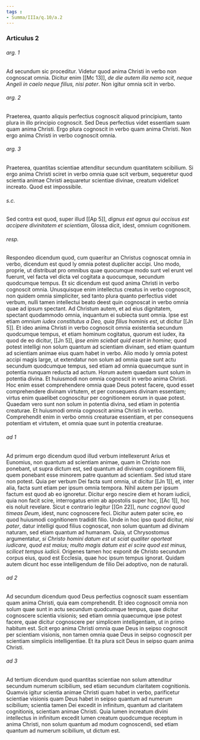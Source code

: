 ```yaml
---
tags : 
- Summa/IIIa/q.10/a.2
---
```


### Articulus 2

###### arg. 1
Ad secundum sic proceditur. Videtur quod anima Christi in verbo non cognoscat omnia. Dicitur enim [[Mc 13]], *de die autem illa nemo scit, neque Angeli in caelo neque filius, nisi pater*. Non igitur omnia scit in verbo.

###### arg. 2
Praeterea, quanto aliquis perfectius cognoscit aliquod principium, tanto plura in illo principio cognoscit. Sed Deus perfectius videt essentiam suam quam anima Christi. Ergo plura cognoscit in verbo quam anima Christi. Non ergo anima Christi in verbo cognoscit omnia.

###### arg. 3
Praeterea, quantitas scientiae attenditur secundum quantitatem scibilium. Si ergo anima Christi sciret in verbo omnia quae scit verbum, sequeretur quod scientia animae Christi aequaretur scientiae divinae, creatum videlicet increato. Quod est impossibile.

###### s.c.
Sed contra est quod, super illud [[Ap 5]], *dignus est agnus qui occisus est accipere divinitatem et scientiam*, Glossa dicit, idest, omnium cognitionem.

###### resp.
Respondeo dicendum quod, cum quaeritur an Christus cognoscat omnia in verbo, dicendum est quod ly omnia potest dupliciter accipi. Uno modo, proprie, ut distribuat pro omnibus quae quocumque modo sunt vel erunt vel fuerunt, vel facta vel dicta vel cogitata a quocumque, secundum quodcumque tempus. Et sic dicendum est quod anima Christi in verbo cognoscit omnia. Unusquisque enim intellectus creatus in verbo cognoscit, non quidem omnia simpliciter, sed tanto plura quanto perfectius videt verbum, nulli tamen intellectui beato deest quin cognoscat in verbo omnia quae ad ipsum spectant. Ad Christum autem, et ad eius dignitatem, spectant quodammodo omnia, inquantum ei subiecta sunt omnia. Ipse est etiam *omnium iudex constitutus a Deo, quia filius hominis est*, ut dicitur [[Jn 5]]. Et ideo anima Christi in verbo cognoscit omnia existentia secundum quodcumque tempus, et etiam hominum cogitatus, quorum est iudex, ita quod de eo dicitur, [[Jn 5]], *ipse enim sciebat quid esset in homine*; quod potest intelligi non solum quantum ad scientiam divinam, sed etiam quantum ad scientiam animae eius quam habet in verbo. Alio modo ly omnia potest accipi magis large, ut extendatur non solum ad omnia quae sunt actu secundum quodcumque tempus, sed etiam ad omnia quaecumque sunt in potentia nunquam reducta ad actum. Horum autem quaedam sunt solum in potentia divina. Et huiusmodi non omnia cognoscit in verbo anima Christi. Hoc enim esset comprehendere omnia quae Deus potest facere, quod esset comprehendere divinam virtutem, et per consequens divinam essentiam; virtus enim quaelibet cognoscitur per cognitionem eorum in quae potest. Quaedam vero sunt non solum in potentia divina, sed etiam in potentia creaturae. Et huiusmodi omnia cognoscit anima Christi in verbo. Comprehendit enim in verbo omnis creaturae essentiam, et per consequens potentiam et virtutem, et omnia quae sunt in potentia creaturae.

###### ad 1
Ad primum ergo dicendum quod illud verbum intellexerunt Arius et Eunomius, non quantum ad scientiam animae, quam in Christo non ponebant, ut supra dictum est, sed quantum ad divinam cognitionem filii, quem ponebant esse minorem patre quantum ad scientiam. Sed istud stare non potest. Quia per verbum Dei facta sunt omnia, ut dicitur [[Jn 1]], et, inter alia, facta sunt etiam per ipsum omnia tempora. Nihil autem per ipsum factum est quod ab eo ignoretur. Dicitur ergo nescire diem et horam iudicii, quia non facit scire, interrogatus enim ab apostolis super hoc, [[Ac 1]], hoc eis noluit revelare. Sicut e contrario legitur [[Gn 22]], *nunc cognovi quod timeas Deum*, idest, nunc cognoscere feci. Dicitur autem pater scire, eo quod huiusmodi cognitionem tradidit filio. Unde in hoc ipso quod dicitur, *nisi pater*, datur intelligi quod filius cognoscat, non solum quantum ad divinam naturam, sed etiam quantum ad humanam. Quia, ut Chrysostomus argumentatur, *si Christo homini datum est ut sciat qualiter oporteat iudicare, quod est maius; multo magis datum est ei scire quod est minus, scilicet tempus iudicii*. Origenes tamen hoc exponit de Christo secundum corpus eius, quod est Ecclesia, quae hoc ipsum tempus ignorat. Quidam autem dicunt hoc esse intelligendum de filio Dei adoptivo, non de naturali.

###### ad 2
Ad secundum dicendum quod Deus perfectius cognoscit suam essentiam quam anima Christi, quia eam comprehendit. Et ideo cognoscit omnia non solum quae sunt in actu secundum quodcumque tempus, quae dicitur cognoscere scientia visionis; sed etiam omnia quaecumque ipse potest facere, quae dicitur cognoscere per simplicem intelligentiam, ut in primo habitum est. Scit ergo anima Christi omnia quae Deus in seipso cognoscit per scientiam visionis, non tamen omnia quae Deus in seipso cognoscit per scientiam simplicis intelligentiae. Et ita plura scit Deus in seipso quam anima Christi.

###### ad 3
Ad tertium dicendum quod quantitas scientiae non solum attenditur secundum numerum scibilium, sed etiam secundum claritatem cognitionis. Quamvis igitur scientia animae Christi quam habet in verbo, parificetur scientiae visionis quam Deus habet in seipso quantum ad numerum scibilium; scientia tamen Dei excedit in infinitum, quantum ad claritatem cognitionis, scientiam animae Christi. Quia lumen increatum divini intellectus in infinitum excedit lumen creatum quodcumque receptum in anima Christi, non solum quantum ad modum cognoscendi, sed etiam quantum ad numerum scibilium, ut dictum est.

